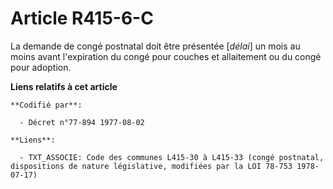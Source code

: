 # Article R415-6-C

La demande de congé postnatal doit être présentée [*délai*] un mois au moins avant l'expiration du congé pour couches et
allaitement ou du congé pour adoption.

**Liens relatifs à cet article**

	**Codifié par**:

	  - Décret n°77-894 1977-08-02

	**Liens**:

	  - TXT_ASSOCIE: Code des communes L415-30 à L415-33 (congé postnatal, dispositions de nature législative, modifiées par la LOI 78-753 1978-07-17)
